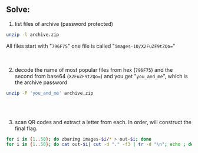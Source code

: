## Solve:
1. list files of archive (password protected)
```bash
unzip -l archive.zip
```
All files start with "`796F75`" one file is called "`images-10/X2FuZF9tZQo=`"
<br/><br/><br/>

2. decode the name of most popular files from hex (`796F75`) and the second from base64 (`X2FuZF9tZQo=`) and you get "`you_and_me`", which is the archive password
```bash
unzip -P 'you_and_me' archive.zip
```
<br/><br/>

3. scan QR codes and extract a letter from each. In order, will construct the final flag.
```bash
for i in {1..50}; do zbarimg images-$i/* > out-$i; done
for i in {1..50}; do cat out-$i| cut -d "." -f3 | tr -d "\n"; echo ; done | sort -u
```
